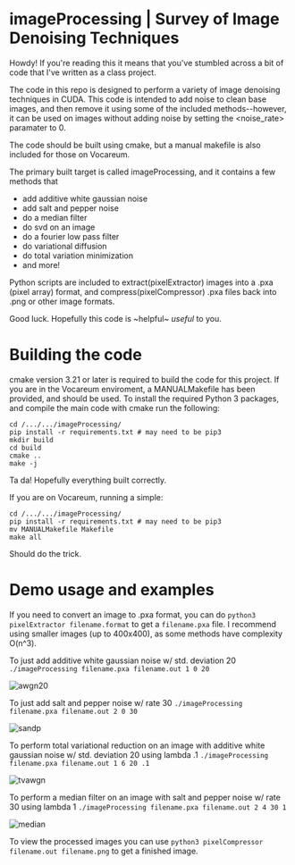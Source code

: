 # imageProcessing | Survey of Image Denoising Techniques

Howdy! If you're reading this it means that you've stumbled across a bit of code that I've written as a class project.

The code in this repo is designed to perform a variety of image denoising techniques in CUDA. This code is intended to add noise to clean base images, and then remove it using some of the included methods--however, it can be used on images without adding noise by setting the <noise_rate> paramater to 0. 

The code should be built using cmake, but a manual makefile is also included for those on Vocareum.

The primary built target is called imageProcessing, and it contains a few methods that
* add additive white gaussian noise
* add salt and pepper noise
* do a median filter
* do svd on an image
* do a fourier low pass filter
* do variational diffusion
* do total variation minimization
* and more!

Python scripts are included to extract(pixelExtractor) images into a .pxa (pixel array) format, and compress(pixelCompressor) .pxa files back into .png or other image formats.

Good luck. Hopefully this code is ~helpful~ *useful* to you.

# Building the code
cmake version 3.21 or later is required to build the code for this project. If you are in the Vocareum enviroment, a MANUALMakefile has been provided, and should be used. To install the required Python 3 packages, and compile the main code with cmake run the following:
```
cd /.../.../imageProcessing/
pip install -r requirements.txt # may need to be pip3 
mkdir build
cd build
cmake ..
make -j
```
Ta da! Hopefully everything built correctly. 

If you are on Vocareum, running a simple:
```
cd /.../.../imageProcessing/
pip install -r requirements.txt # may need to be pip3 
mv MANUALMakefile Makefile
make all
```
Should do the trick.

# Demo usage and examples

If you need to convert an image to .pxa format, you can do `python3 pixelExtractor filename.format` to get a `filename.pxa` file. I recommend using smaller images (up to 400x400), as some methods have complexity O(n^3).

To just add additive white gaussian noise w/ std. deviation 20
```./imageProcessing filename.pxa filename.out 1 0 20```

![awgn20](https://user-images.githubusercontent.com/33411204/144759611-1313627b-6958-47b9-8145-b8755b527482.png)

To just add salt and pepper noise w/ rate 30
```./imageProcessing filename.pxa filename.out 2 0 30```

![sandp](https://user-images.githubusercontent.com/33411204/144759636-d57a49bf-2012-4114-a79e-cd6c940d7689.png)

To perform total variational reduction on an image with additive white gaussian noise w/ std. deviation 20 using lambda .1
```./imageProcessing filename.pxa filename.out 1 6 20 .1```

![tvawgn](https://user-images.githubusercontent.com/33411204/144759625-bc4fb64a-d983-46f4-b606-4283b9097332.png)

To perform a median filter on an image with salt and pepper noise w/ rate 30 using lambda 1
```./imageProcessing filename.pxa filename.out 2 4 30 1```

![median](https://user-images.githubusercontent.com/33411204/144759646-2ee40db5-6085-4739-96e9-dc5c5c98b79f.png)

To view the processed images you can use `python3 pixelCompressor filename.out filename.png` to get a finished image.
